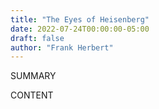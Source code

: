 ```yaml
---
title: "The Eyes of Heisenberg"
date: 2022-07-24T00:00:00-05:00
draft: false
author: "Frank Herbert"
---
```


SUMMARY

<!--more-->

CONTENT